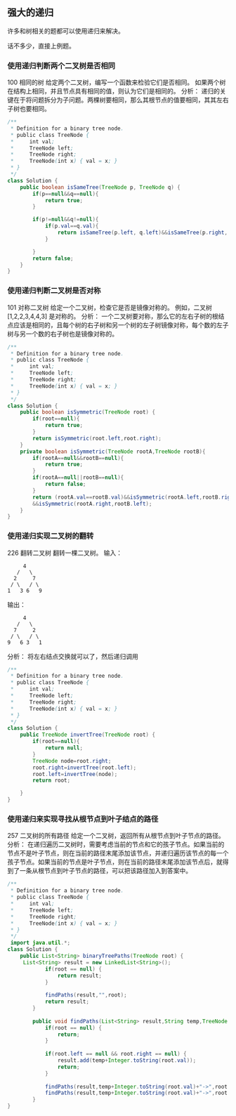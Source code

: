 ## 强大的递归
许多和树相关的题都可以使用递归来解决。

话不多少，直接上例题。

### 使用递归判断两个二叉树是否相同
100 相同的树
给定两个二叉树，编写一个函数来检验它们是否相同。
如果两个树在结构上相同，并且节点具有相同的值，则认为它们是相同的。
分析：
递归的关键在于将问题拆分为子问题。两棵树要相同，那么其根节点的值要相同，其其左右子树也要相同。

```java
/**
 * Definition for a binary tree node.
 * public class TreeNode {
 *     int val;
 *     TreeNode left;
 *     TreeNode right;
 *     TreeNode(int x) { val = x; }
 * }
 */
class Solution {
    public boolean isSameTree(TreeNode p, TreeNode q) {
        if(p==null&&q==null){
            return true;
        }

        if(p!=null&&q!=null){
            if(p.val==q.val){
                return isSameTree(p.left, q.left)&&isSameTree(p.right, q.right);
            }

        }
        return false;
    }
}
```
### 使用递归判断二叉树是否对称
101 对称二叉树
给定一个二叉树，检查它是否是镜像对称的。
例如，二叉树 [1,2,2,3,4,4,3] 是对称的。
分析：
一个二叉树要对称，那么它的左右子树的根结点应该是相同的，且每个树的右子树和另一个树的左子树镜像对称，每个数的左子树与另一个数的右子树也是镜像对称的。

```java
/**
 * Definition for a binary tree node.
 * public class TreeNode {
 *     int val;
 *     TreeNode left;
 *     TreeNode right;
 *     TreeNode(int x) { val = x; }
 * }
 */
class Solution {
    public boolean isSymmetric(TreeNode root) {
        if(root==null){
            return true;
        }
        return isSymmetric(root.left,root.right);
    }
    private boolean isSymmetric(TreeNode rootA,TreeNode rootB){
        if(rootA==null&&rootB==null){
            return true;
        }
        if(rootA==null||rootB==null){
            return false;
        }
        return (rootA.val==rootB.val)&&isSymmetric(rootA.left,rootB.right)
        &&isSymmetric(rootA.right,rootB.left);
    }
}
```

### 使用递归实现二叉树的翻转
226 翻转二叉树
翻转一棵二叉树。
输入：
```
     4
   /   \
  2     7
 / \   / \
1   3 6   9
```
输出：
```
     4
   /   \
  7     2
 / \   / \
9   6 3   1
```
分析：
将左右结点交换就可以了，然后递归调用
```java
/**
 * Definition for a binary tree node.
 * public class TreeNode {
 *     int val;
 *     TreeNode left;
 *     TreeNode right;
 *     TreeNode(int x) { val = x; }
 * }
 */
class Solution {
    public TreeNode invertTree(TreeNode root) {
        if(root==null){
            return null;
        }
        TreeNode node=root.right;
        root.right=invertTree(root.left);
        root.left=invertTree(node);
        return root;

    }
}
```
### 使用递归来实现寻找从根节点到叶子结点的路径
257 二叉树的所有路径
给定一个二叉树，返回所有从根节点到叶子节点的路径。
分析：
在递归遍历二叉树时，需要考虑当前的节点和它的孩子节点。如果当前的节点不是叶子节点，则在当前的路径末尾添加该节点，并递归遍历该节点的每一个孩子节点。如果当前的节点是叶子节点，则在当前的路径末尾添加该节点后，就得到了一条从根节点到叶子节点的路径，可以把该路径加入到答案中。



```java
/**
 * Definition for a binary tree node.
 * public class TreeNode {
 *     int val;
 *     TreeNode left;
 *     TreeNode right;
 *     TreeNode(int x) { val = x; }
 * }
 */
 import java.util.*;
class Solution {
    public List<String> binaryTreePaths(TreeNode root) {
     List<String> result = new LinkedList<String>();
            if(root == null) {
                return result;
            }
   
            findPaths(result,"",root);
            return result;
        }
   
        public void findPaths(List<String> result,String temp,TreeNode root) {
            if(root == null) {
                return;
            }
   
            if(root.left == null && root.right == null) {
                result.add(temp+Integer.toString(root.val));
                return;
            }
   
            findPaths(result,temp+Integer.toString(root.val)+"->",root.left);
            findPaths(result,temp+Integer.toString(root.val)+"->",root.right);
        }
}
```

